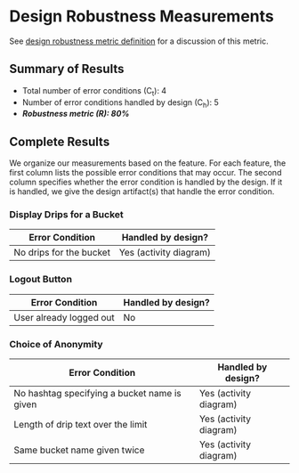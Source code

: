 # Design Robustness Measurements

See [design robustness metric definition](../metric-definitions/design-robustness-metric.md) 
for a discussion of this metric.

## Summary of Results

* Total number of error conditions (C<sub>t</sub>): 4
* Number of error conditions handled by design (C<sub>h</sub>): 5
* ***Robustness metric (R): 80%***

## Complete Results

We organize our measurements based on the feature. For each feature, the first 
column lists the possible error conditions that may occur. The second column 
specifies whether the error condition is handled by the design. If it is 
handled, we give the design artifact(s) that handle the error condition. 


### Display Drips for a Bucket

Error Condition | Handled by design?
--- | ---
No drips for the bucket | Yes (activity diagram)


### Logout Button

Error Condition | Handled by design?
--- | ---
User already logged out | No


### Choice of Anonymity
Error Condition | Handled by design?
--- | ---
No hashtag specifying a bucket name is given | Yes (activity diagram)
Length of drip text over the limit | Yes (activity diagram)
Same bucket name given twice | Yes (activity diagram)